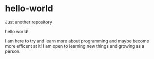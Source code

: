 # hello-world
Just another repository 

hello world!

I am here to try and learn more about programming and maybe become more efficent at it!
I am open to learning new things and growing as a person.

